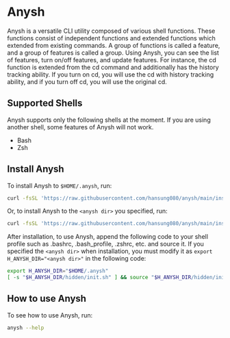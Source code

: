 # Anysh
Anysh is a versatile CLI utility composed of various shell functions. These functions consist of independent functions
and extended functions which extended from existing commands. A group of functions is called a feature, and a group of
features is called a group. Using Anysh, you can see the list of features, turn on/off features, and update features.
For instance, the cd function is extended from the cd command and additionally has the history tracking ability. If you
turn on cd, you will use the cd with history tracking ability, and if you turn off cd, you will use the original cd.

## Supported Shells
Anysh supports only the following shells at the moment. If you are using another shell, some features of Anysh will not
work.
- Bash
- Zsh

## Install Anysh
To install Anysh to `$HOME/.anysh`, run:
```sh
curl -fsSL 'https://raw.githubusercontent.com/hansung080/anysh/main/install/install.sh' | bash -s -- -f
``` 

Or, to install Anysh to the `<anysh dir>` you specified, run:
```sh
curl -fsSL 'https://raw.githubusercontent.com/hansung080/anysh/main/install/install.sh' | bash -s -- -fp <anysh dir>
```

After installation, to use Anysh, append the following code to your shell profile such as .bashrc, .bash_profile, .zshrc,
etc. and source it. If you specified the `<anysh dir>` when installation, you must modify it as `export H_ANYSH_DIR="<anysh dir>"`
in the following code:
```sh
export H_ANYSH_DIR="$HOME/.anysh"
[ -s "$H_ANYSH_DIR/hidden/init.sh" ] && source "$H_ANYSH_DIR/hidden/init.sh" --now
```

## How to use Anysh
To see how to use Anysh, run:
```sh
anysh --help
```
